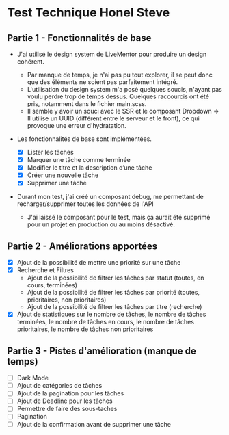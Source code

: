 # Test Technique Honel Steve

## Partie 1 - Fonctionnalités de base

- J'ai utilisé le design system de LiveMentor pour produire un design cohérent.
  - Par manque de temps, je n'ai pas pu tout explorer, il se peut donc que des éléments ne soient pas parfaitement intégré.
  - L'utilisation du design system m'a posé quelques soucis, n'ayant pas voulu perdre trop de temps dessus. Quelques raccourcis ont été pris, notamment dans le fichier main.scss.
  - Il semble y avoir un souci avec le SSR et le composant Dropdown => Il utilise un UUID (différent entre le serveur et le front), ce qui provoque une erreur d'hydratation.

- Les fonctionnalités de base sont implémentées.
  - [X] Lister les tâches
  - [X] Marquer une tâche comme terminée
  - [X] Modifier le titre et la description d’une tâche
  - [X] Créer une nouvelle tâche
  - [X] Supprimer une tâche

- Durant mon test, j'ai créé un composant debug, me permettant de recharger/supprimer toutes les données de l'API
  - J'ai laissé le composant pour le test, mais ça aurait été supprimé pour un projet en production ou au moins désactivé.

## Partie 2 - Améliorations apportées
- [X] Ajout de la possibilité de mettre une priorité sur une tâche
- [X] Recherche et Filtres
  - Ajout de la possibilité de filtrer les tâches par statut (toutes, en cours, terminées)
  - Ajout de la possibilité de filtrer les tâches par priorité (toutes, prioritaires, non prioritaires)
  - Ajout de la possibilité de filtrer les tâches par titre (recherche)
- [X] Ajout de statistiques sur le nombre de tâches, le nombre de tâches terminées, le nombre de tâches en cours, le nombre de tâches prioritaires, le nombre de tâches non prioritaires

## Partie 3 - Pistes d'amélioration (manque de temps)
- [ ] Dark Mode 
- [ ] Ajout de catégories de tâches
- [ ] Ajout de la pagination pour les tâches
- [ ] Ajout de Deadline pour les tâches
- [ ] Permettre de faire des sous-taches
- [ ] Pagination
- [ ] Ajout de la confirmation avant de supprimer une tâche
